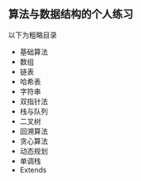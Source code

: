 ## 算法与数据结构的个人练习

以下为粗略目录

- 基础算法
- 数组
- 链表
- 哈希表
- 字符串
- 双指针法
- 栈与队列
- 二叉树
- 回溯算法
- 贪心算法
- 动态规划
- 单调栈
- Extends